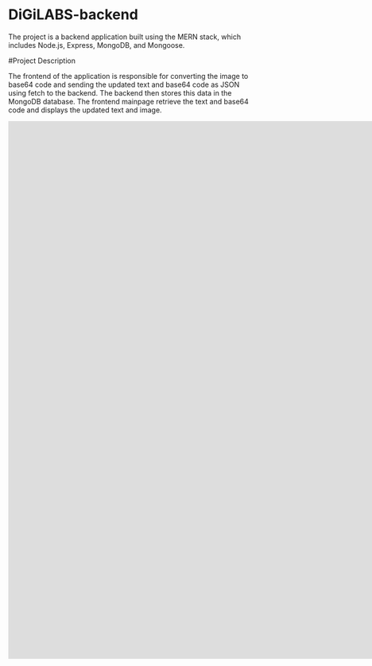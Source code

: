 # DiGiLABS-backend

The project is a backend application built using the MERN stack, which includes Node.js, Express, MongoDB, and Mongoose.

#Project Description

The frontend of the application is responsible for converting the image to base64 code and sending the updated text and base64 code as JSON using fetch to the backend. 
The backend then stores this data in the MongoDB database.
The frontend mainpage retrieve the text and base64 code and displays the updated text and image. 


<iframe src="https://player.vimeo.com/video/809521524?h=7655bd98c7&amp;badge=0&amp;autopause=0&amp;player_id=0&amp;app_id=58479" width="1920" height="1080" frameborder="0" allow="autoplay; fullscreen; picture-in-picture" allowfullscreen title="Digilabs.mkv"></iframe>
